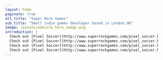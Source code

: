 ```yaml
---
layout: home
paginate: true
alt_title: "Super Rock Games"
sub_title: "Small indie games developer based in London,UK"
image: /assets/website_hero_image.png
introduction: |
  Check out [Pixel Soccer](http://www.superrockgames.com/pixel_soccer.html)! 
  Check out [Pixel Soccer](http://www.superrockgames.com/pixel_soccer.html)!
  Check out [Pixel Soccer](http://www.superrockgames.com/pixel_soccer.html)! 
  Check out [Pixel Soccer](http://www.superrockgames.com/pixel_soccer.html)! 
---
```




